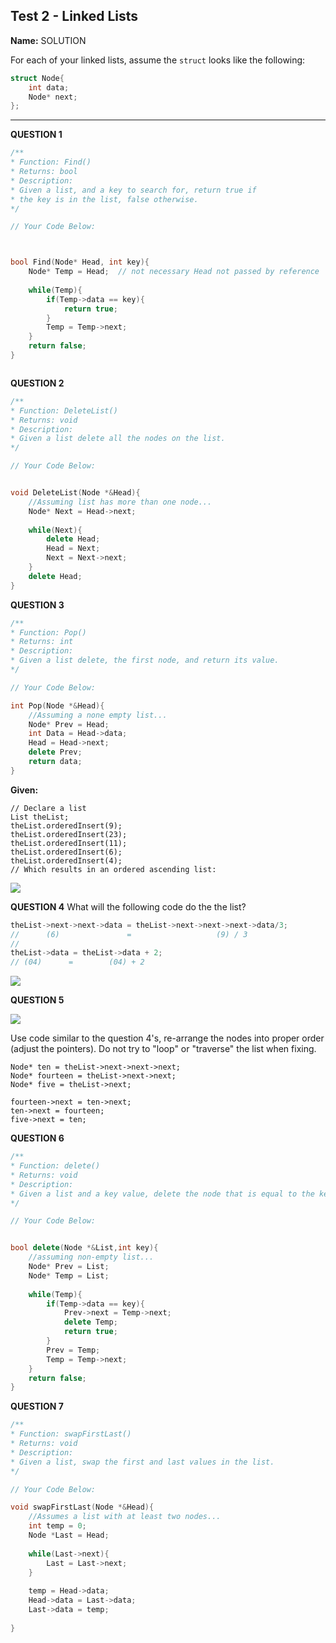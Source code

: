 ## Test 2 - Linked Lists  

**Name:** SOLUTION

For each of your linked lists, assume the `struct` looks like the following:
```cpp  
struct Node{  
    int data;  
    Node* next;  
};
```  
----  

**QUESTION 1** 

```cpp  
/**  
* Function: Find()  
* Returns: bool  
* Description: 
* Given a list, and a key to search for, return true if 
* the key is in the list, false otherwise.  
*/  

// Your Code Below:  



bool Find(Node* Head, int key){
	Node* Temp = Head;	// not necessary Head not passed by reference	
	
	while(Temp){
		if(Temp->data == key){
		    return true;
		}
		Temp = Temp->next;
	} 
	return false;
}



```  

**QUESTION 2** 
```cpp  
/**  
* Function: DeleteList()  
* Returns: void  
* Description: 
* Given a list delete all the nodes on the list.  
*/  

// Your Code Below:  


void DeleteList(Node *&Head){
	//Assuming list has more than one node...
	Node* Next = Head->next;
	
	while(Next){
		delete Head;
		Head = Next;
		Next = Next->next;
	}
	delete Head;
}


``` 

**QUESTION 3** 

```cpp  
/**  
* Function: Pop()  
* Returns: int  
* Description: 
* Given a list delete, the first node, and return its value. 
*/  

// Your Code Below:  

int Pop(Node *&Head){
	//Assuming a none empty list...
    Node* Prev = Head;
    int Data = Head->data;
    Head = Head->next;
    delete Prev;
    return data;
}


``` 

**Given:** 

```
// Declare a list
List theList;
theList.orderedInsert(9);
theList.orderedInsert(23);
theList.orderedInsert(11);
theList.orderedInsert(6);
theList.orderedInsert(4);
// Which results in an ordered ascending list:
```
![](https://d3vv6lp55qjaqc.cloudfront.net/items/3p0f0K0l3M040b150L2H/list1_test2.png)

**QUESTION 4**
What will the following code do the the list? 

```cpp
theList->next->next->data = theList->next->next->next->data/3;
//      (6)               =                   (9) / 3 
// 
theList->data = theList->data + 2;
// (04)      =        (04) + 2

```
![](https://d3vv6lp55qjaqc.cloudfront.net/items/0B391p3u1j2q3N31033H/list2a_test2.png)

**QUESTION 5**

![](https://d3vv6lp55qjaqc.cloudfront.net/items/2W3e391k1f3p2l0t251v/list3_test2.png)

Use code similar to the question 4's, re-arrange the nodes into proper order (adjust the pointers). Do not try to "loop" or "traverse" the list when fixing.

```
Node* ten = theList->next->next->next;
Node* fourteen = theList->next->next;
Node* five = theList->next;

fourteen->next = ten->next;
ten->next = fourteen;
five->next = ten;

```

**QUESTION 6**

```cpp  
/**  
* Function: delete()  
* Returns: void  
* Description: 
* Given a list and a key value, delete the node that is equal to the key.
*/  

// Your Code Below:  


bool delete(Node *&List,int key){
	//assuming non-empty list...
	Node* Prev = List;
	Node* Temp = List;
	
	while(Temp){
		if(Temp->data == key){
			Prev->next = Temp->next;
			delete Temp;
			return true;
		}
		Prev = Temp;
	    Temp = Temp->next;
	}
	return false;
}


``` 


**QUESTION 7**

```cpp  
/**  
* Function: swapFirstLast()  
* Returns: void  
* Description: 
* Given a list, swap the first and last values in the list.
*/  

// Your Code Below:  

void swapFirstLast(Node *&Head){
    //Assumes a list with at least two nodes...
	int temp = 0;
	Node *Last = Head;
	
	while(Last->next){
		Last = Last->next;
	}
	
	temp = Head->data;
	Head->data = Last->data;
	Last->data = temp;
	
}
``` 
